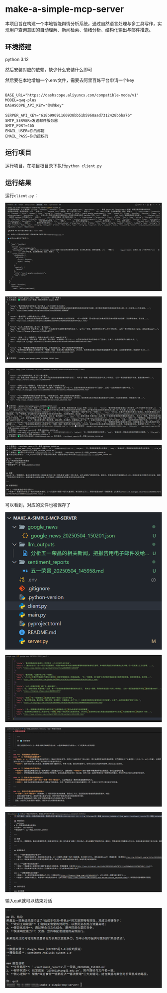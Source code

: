 # make-a-simple-mcp-server
本项目旨在构建一个本地智能舆情分析系统，通过自然语言处理与多工具写作，实现用户查询意图的自动理解、新闻检索、情绪分析、结构化输出与邮件推送。

## 环境搭建

python 3.12

然后安装对应的依赖，缺少什么安装什么即可

然后要在本地增加一个.env文件，需要去阿里百炼平台申请一个key

```.env

BASE_URL="https://dashscope.aliyuncs.com/compatible-mode/v1"
MODEL=qwq-plus
DASHSCOPE_API_KEY="你的key"

SERPER_API_KEY="618b99091160938bb51b5968aad7312428bbba76"
SMTP_SERVER=发送邮件服务器
SMTP_PORT=465
EMAIL_USER=你的邮箱
EMAIL_PASS=你的授权码

```

## 运行项目

运行项目，在项目根目录下执行`python client.py`

## 运行结果

运行`client.py`：

![c4337ae2bcbe3bbe31874c071125cde](img\client运行1.png)

![5e499aad66c0f241f6cb7cd204aabe9](img\client运行2.png)

![c26006e04c550bc58806b413f7a2644](img\client运行3.png)

![df953e5433dd6b3c088da845576ced4](img\client运行4.png)

可以看到，对应的文件也被保存了

![ef9bf0a1f695c620fa849a2a5e64911](img\client运行5.png)

![1032ecffeeea0ba0bc7cc7f43fec414](img\ggnews.png)

![cb54508c73bb535659e4b8127424c46](img\sentimel_md.png)

![6be28f621ee010e21532ab30e94615d](img\chat.png)

输入quit就可以结束对话

![66a1453198ccba8a93565cb45e02e71](img\client运行6.png)

